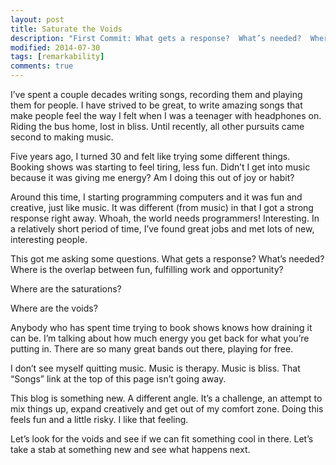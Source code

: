 ```yaml
---
layout: post
title: Saturate the Voids 
description: "First Commit: What gets a response?  What’s needed?  Where are the gaps, the holes that need filling?  Where is the overlap between fun, fulfilling work and opportunity?" 
modified: 2014-07-30
tags: [remarkability]
comments: true
---
```


I’ve spent a couple decades writing songs, recording them and playing them for people.  I have strived to be great, to write amazing songs that make people feel the way I felt when I was a teenager with headphones on.  Riding the bus home, lost in bliss.  Until recently, all other pursuits came second to making music.

Five years ago, I turned 30 and felt like trying some different things.  Booking shows was starting to feel tiring, less fun.  Didn’t I get into music because it was giving me energy?  Am I doing this out of joy or habit?

Around this time, I starting  programming computers and it was fun and creative, just like music.  It was different (from music) in that I got a strong response right away.  Whoah, the world needs programmers!  Interesting.  In a relatively short period of time, I’ve found great jobs and met lots of new, interesting people.

This got me asking some questions.  What gets a response?  What’s needed?  Where is the overlap between fun, fulfilling work and opportunity?

Where are the saturations?

Where are the voids?

Anybody who has spent time trying to book shows knows how draining it can be.  I’m talking about how much energy you get back for what you’re putting in.  There are so many great bands out there, playing for free.

I don’t see myself quitting music.  Music is therapy.  Music is bliss.  That “Songs” link at the top of this page isn’t going away.

This blog is something new.  A different angle.  It’s a challenge, an attempt to mix things up, expand creatively and get out of my comfort zone.  Doing this feels fun and a little risky.  I like that feeling.

Let’s look for the voids and see if we can fit something cool in there.  Let’s take a stab at something new and see what happens next.
